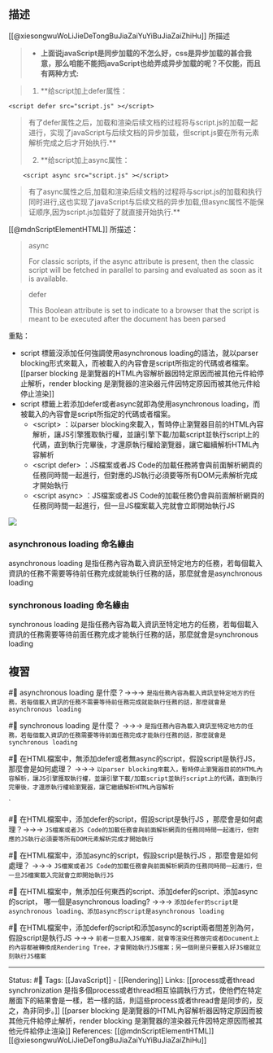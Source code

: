 ## 描述
[[@xiesongwuWoLiJieDeTongBuJiaZaiYuYiBuJiaZaiZhiHu]] 所描述
> -   **上面说javaScript是同步加载的不怎么好，css是异步加载的甚合我意，那么咱能不能把javaScript也给弄成异步加载的呢？不仅能，而且有两种方式:**

> 1.  **给script加上defer属性：  
>
```
<script defer src="script.js" ></script>  
```
    
> 有了defer属性之后，加载和渲染后续文档的过程将与script.js的加载一起进行，实现了javaScript与后续文档的异步加载，但script.js要在所有元素解析完成之后才开始执行.**
> 
> 2.  **给script加上async属性：  
```
	<script async src="script.js" ></script>  
```

> 有了async属性之后,加载和渲染后续文档的过程将与script.js的加载和执行同时进行,这也实现了javaScript与后续文档的异步加载,但async属性不能保证顺序,因为script.js加载好了就直接开始执行.**


[[@mdnScriptElementHTML]] 所描述：
> async
> 
> For classic scripts, if the async attribute is present, then the classic script will be fetched in parallel to parsing and evaluated as soon as it is available.


> defer
> 
> This Boolean attribute is set to indicate to a browser that the script is meant to be executed after the document has been parsed

重點：
- script 標籤沒添加任何強調使用asynchronous loading的語法，就以parser blocking形式來載入，而被載入的內容會是script所指定的代碼或者檔案。
[[parser blocking 是瀏覽器的HTML內容解析器因特定原因而被其他元件給停止解析，render blocking 是瀏覽器的渲染器元件因特定原因而被其他元件給停止渲染]]
- script 標籤上若添加defer或者async就即為使用asynchronous loading，而被載入的內容會是script所指定的代碼或者檔案。
	- \<script\> ：以parser blocking來載入，暫時停止瀏覽器目前的HTML內容解析，讓JS引擎獲取執行權，並讓引擎下載/加載script並執行script上的代碼，直到執行完畢後，才還原執行權給瀏覽器，讓它繼續解析HTML內容解析
	- \<script defer\> ：JS檔案或者JS Code的加載任務將會與前面解析網頁的任務同時間一起進行，但對應的JS執行必須要等所有DOM元素解析完成才開始執行
	- \<script async\>  ：JS檔案或者JS Code的加載任務仍會與前面解析網頁的任務同時間一起進行，但一旦JS檔案載入完就會立即開始執行JS
	
![](https://res.cloudinary.com/dqfxgtyoi/image/upload/v1659094553/blog/html/script-tag_lup7vy.png)



### asynchronous loading 命名緣由

asynchronous loading 是指任務內容為載入資訊至特定地方的任務，若每個載入資訊的任務不需要等待前任務完成就能執行任務的話，那麼就會是asynchronous loading
 
### synchronous loading  命名緣由
synchronous loading 是指任務內容為載入資訊至特定地方的任務，若每個載入資訊的任務需要等待前面任務完成才能執行任務的話，那麼就會是synchronous loading

## 複習
#🧠 asynchronous loading 是什麼？->->-> `是指任務內容為載入資訊至特定地方的任務，若每個載入資訊的任務不需要等待前任務完成就能執行任務的話，那麼就會是asynchronous loading`
<!--SR:!2023-05-19,185,250-->

#🧠 synchronous loading  是什麼？ ->->-> `是指任務內容為載入資訊至特定地方的任務，若每個載入資訊的任務需要等待前面任務完成才能執行任務的話，那麼就會是synchronous loading`
<!--SR:!2023-05-09,177,250-->

#🧠 在HTML檔案中，無添加defer或者無async的script，假設script是執行JS，那麼會是如何處理？ ->->-> `以parser blocking來載入，暫時停止瀏覽器目前的HTML內容解析，讓JS引擎獲取執行權，並讓引擎下載/加載script並執行script上的代碼，直到執行完畢後，才還原執行權給瀏覽器，讓它繼續解析HTML內容解析`
<!--SR:!2023-08-24,195,250-->

`

#🧠 在HTML檔案中，添加defer的script，假設script是執行JS ，那麼會是如何處理？->->-> `JS檔案或者JS Code的加載任務會與前面解析網頁的任務同時間一起進行，但對應的JS執行必須要等所有DOM元素解析完成才開始執行`
<!--SR:!2024-06-05,409,250-->


#🧠 在HTML檔案中，添加async的script，假設script是執行JS ，那麼會是如何處理？ ->->-> `JS檔案或者JS Code的加載任務會與前面解析網頁的任務同時間一起進行，但一旦JS檔案載入完就會立即開始執行JS`
<!--SR:!2023-06-03,193,250-->


#🧠 在HTML檔案中，無添加任何東西的script、添加defer的script、添加async的script， 哪一個是asynchronous loading?  ->->-> `添加defer的script是asynchronous loading、添加async的script是asynchronous loading`
<!--SR:!2023-12-08,301,250-->


#🧠 在HTML檔案中，添加defer的script和添加async的script兩者間差別為何，假設script是執行JS  ->->-> `前者一旦載入JS檔案，就會等渲染任務做完或者Document上的內容都被轉換成Rendering Tree，才會開始執行JS檔案；另一個則是只要載入好JS檔就立刻執行JS檔案`
<!--SR:!2023-05-31,193,250-->

---
Status: #🌱 
Tags:
[[JavaScript]] - [[Rendering]]
Links:
[[process或者thread synchronization 是指多個process或者thread相互協調執行方式，使他們在特定層面下的結果會是一樣，若一樣的話，則這些process或者thread會是同步的，反之，為非同步。]]
[[parser blocking 是瀏覽器的HTML內容解析器因特定原因而被其他元件給停止解析，render blocking 是瀏覽器的渲染器元件因特定原因而被其他元件給停止渲染]]
References:
[[@mdnScriptElementHTML]]
[[@xiesongwuWoLiJieDeTongBuJiaZaiYuYiBuJiaZaiZhiHu]]